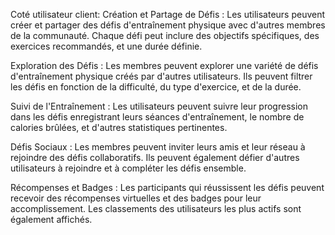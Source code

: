 <!-- Coté super admin:
Gestion des Salles d'Entraînement :
Création, modification et suppression de salles d'entraînement. Il est aussi possible d'approuver une salle de
sport faisant une demande. L'administrateur peut définir le nom, la capacité d'accueil, les équipements
disponibles et d'autres caractéristiques de chaque salle tout comme un responsable de salle.
Attribution de salles spécifiques à des types d'exercices ou à des niveaux de difficulté.

Gestion des Types d'Exercices :
Ajout, modification et suppression des types d'exercices disponibles. Chaque type d'exercice peut être défini
avec un nom, une description et des informations sur les muscles ciblés. -->

<!-- Création de Badges et Récompenses :
Possibilité pour l'administrateur de créer des badges et des récompenses virtuelles à attribuer aux
utilisateurs en fonction de leurs accomplissements dans les défis. Des badges devront être ajoutés
dynamiquement au système depuis une interface en utilisant des règles. -->

<!-- Gestion des Utilisateurs :
Capacité à désactiver ou supprimer des comptes d'utilisateurs ainsi que des propriétaires de salle en cas de
besoin. -->


<!-- Coté utilisateur propriétaire de salle de sport

Informations sur la Salle de Sport :
informations de base, telles que le nom de la salle, l'adresse, les coordonnées de contact, etc. champ pour
décrire brièvement les installations et les équipements disponibles dans la salle de sport, ainsi que les types
d'activités proposées. -->

<!-- Proposition de Défis Spécifiques :
Possibilité de proposer des défis d'entraînement spécifiques qui seront associés à la salle de sport une fois
intégrée dans le système.
Le responsable peut suggérer des défis basés sur les équipements disponibles dans la salle, les types
d'entraînement populaires, etc. -->

<!-- -> permet d'augmenter le score d'utilisateur client. -->

Coté utilisateur client:
Création et Partage de Défis : Les utilisateurs peuvent créer et partager des défis d'entraînement physique avec d'autres membres de la communauté. Chaque défi peut inclure des objectifs spécifiques, des exercices recommandés, et une durée définie.

Exploration des Défis : Les membres peuvent explorer une variété de défis d'entraînement physique créés par d'autres utilisateurs. Ils peuvent filtrer les défis en fonction de la difficulté, du type d'exercice, et de la durée.

Suivi de l'Entraînement : Les utilisateurs peuvent suivre leur progression dans les défis enregistrant leurs
séances d'entraînement, le nombre de calories brûlées, et d'autres statistiques pertinentes.

Défis Sociaux : Les membres peuvent inviter leurs amis et leur réseau à rejoindre des défis collaboratifs. Ils
peuvent également défier d'autres utilisateurs à rejoindre et à compléter les défis ensemble.

Récompenses et Badges : Les participants qui réussissent les défis peuvent recevoir des récompenses
virtuelles et des badges pour leur accomplissement. Les classements des utilisateurs les plus actifs sont
également affichés.